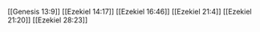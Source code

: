[[Genesis 13:9]]
[[Ezekiel 14:17]]
[[Ezekiel 16:46]]
[[Ezekiel 21:4]]
[[Ezekiel 21:20]]
[[Ezekiel 28:23]]
